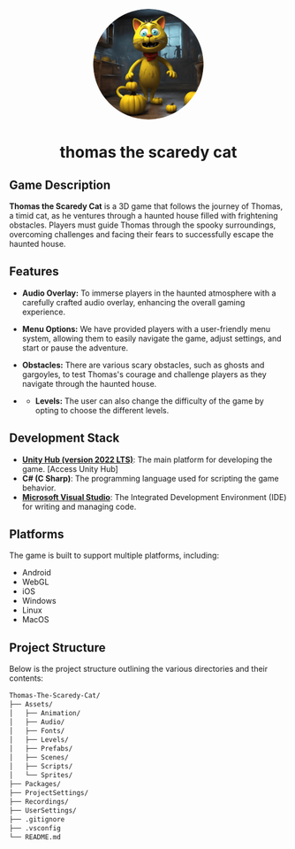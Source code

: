<p align="center">
  <img src="images/thomas-scaredy-cat-logo.png" alt="DragonFire Ball Logo" width="200" style="border-radius: 50%;"/>
</p>

<h1 align="center">thomas the scaredy cat</h1>


## Game Description

**Thomas the Scaredy Cat** is a 3D game that follows the journey of Thomas, a timid cat, as he ventures through a haunted house filled with frightening obstacles. Players must guide Thomas through the spooky surroundings, overcoming challenges and facing their fears to successfully escape the haunted house.

## Features

- **Audio Overlay:** To immerse players in the haunted atmosphere with a carefully crafted audio overlay, enhancing the overall gaming experience.
  
- **Menu Options:** We have provided players with a user-friendly menu system, allowing them to easily navigate the game, adjust settings, and start or pause the adventure.

- **Obstacles:** There are various scary obstacles, such as ghosts and gargoyles, to test Thomas's courage and challenge players as they navigate through the haunted house.

- - **Levels:** The user can also change the difficulty of the game by opting to choose the different levels.

## Development Stack

- [**Unity Hub (version 2022 LTS)**](https://unity.com/download): The main platform for developing the game. [Access Unity Hub]
- **C# (C Sharp)**: The programming language used for scripting the game behavior.
- [**Microsoft Visual Studio**](https://code.visualstudio.com/download): The Integrated Development Environment (IDE) for writing and managing code. 


## Platforms
The game is built to support multiple platforms, including:
- Android
- WebGL
- iOS
- Windows
- Linux
- MacOS

## Project Structure
Below is the project structure outlining the various directories and their contents:

```
Thomas-The-Scaredy-Cat/
├── Assets/
│   ├── Animation/
│   ├── Audio/
│   ├── Fonts/
│   ├── Levels/
│   ├── Prefabs/
│   ├── Scenes/
│   ├── Scripts/
│   └── Sprites/
├── Packages/
├── ProjectSettings/
├── Recordings/
├── UserSettings/
├── .gitignore
├── .vsconfig
└── README.md

